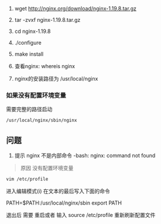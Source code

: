 
1. wget http://nginx.org/download/nginx-1.19.8.tar.gz

2. tar -zvxf nginx-1.19.8.tar.gz

3. cd nginx-1.19.8

4. ./configure

5. make install

6. 查看nginx: whereis nginx

7. nginx的安装路径为 /usr/local/nginx

### 如果没有配置环境变量
需要完整的路径启动
```bash
/usr/local/nginx/sbin/nginx
```

## 问题 
1. 提示 nginx 不是内部命令
-bash: nginx: command not found
> 原因 没有配置环境变量

```bash
vim /etc/profile
```
进入编辑模式(i) 在文本的最后写入下面的命令

PATH=$PATH:/usr/local/nginx/sbin
export PATH

退出后 需要 重启或者 输入 source /etc/profile 重新刷新配置文件
